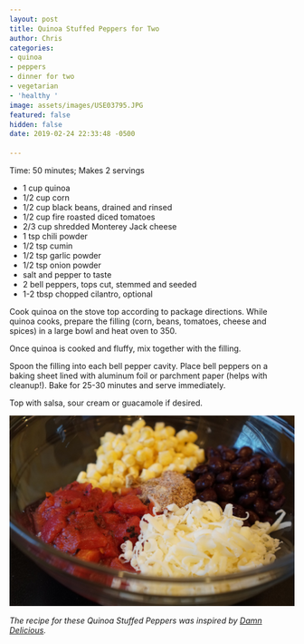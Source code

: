 ```yaml
---
layout: post
title: Quinoa Stuffed Peppers for Two
author: Chris
categories:
- quinoa
- peppers
- dinner for two
- vegetarian
- 'healthy '
image: assets/images/USE03795.JPG
featured: false
hidden: false
date: 2019-02-24 22:33:48 -0500

---
```

Time: 50 minutes; Makes 2 servings

* 1 cup quinoa
* 1/2 cup corn
* 1/2 cup black beans, drained and rinsed
* 1/2 cup fire roasted diced tomatoes
* 2/3 cup shredded Monterey Jack cheese
* 1 tsp chili powder
* 1/2 tsp cumin
* 1/2 tsp garlic powder
* 1/2 tsp onion powder
* salt and pepper to taste
* 2 bell peppers, tops cut, stemmed and seeded
* 1-2 tbsp chopped cilantro, optional

Cook quinoa on the stove top according to package directions. While quinoa cooks, prepare the filling (corn, beans, tomatoes, cheese and spices) in a large bowl and heat oven to 350.

Once quinoa is cooked and fluffy, mix together with the filling.

Spoon the filling into each bell pepper cavity. Place bell peppers on a baking sheet lined with aluminum foil or parchment paper (helps with cleanup!).  Bake for 25-30 minutes and serve immediately.

Top with salsa, sour cream or guacamole if desired.

![](assets/images/USE03790.JPG)

_The recipe for these Quinoa Stuffed Peppers was inspired by_ [_Damn Delicious_](https://damndelicious.net/2013/06/03/quinoa-stuffed-bell-peppers/)_._